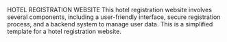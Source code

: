 HOTEL REGISTRATION WEBSITE
This hotel registration website involves several components, including a user-friendly interface, secure registration process, and a backend system to manage user data. This is a simplified template for a hotel registration website. 

